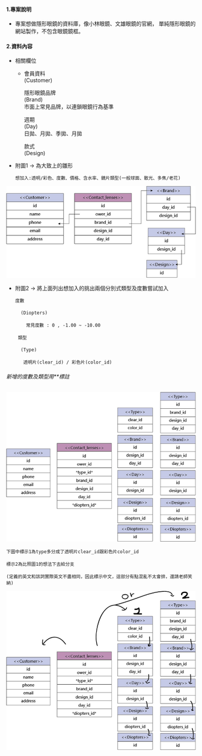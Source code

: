 #### 1.專案說明
+   專案想做隱形眼鏡的資料庫，像小林眼鏡、文雄眼鏡的官網，
    單純隱形眼鏡的網站製作，不包含眼鏡鏡框。
#### 2.資料內容
+   相關欄位<br>
      + 會員資料<br>
        (Customer)<br>

        隱形眼鏡品牌<br>
        (Brand)<br>
           市面上常見品牌，以連鎖眼鏡行為基準<br>

        週期<br>
        (Day)<br>
          日拋、月拋、季拋、月拋<br>

        款式<br>
        (Design)<br>


+ 附圖1 -> 為大致上的雛形 <br>
    <pre><code>想加入:透明/彩色、度數、價格、含水率、鏡片類型(一般球面、散光、多焦/老花)<br></code></pre>

![](jpg/project1.jpg)

+ 附圖2 -> 將上面列出想加入的挑出兩個分別式類型及度數嘗試加入<br>
    <pre><code>度數<br>
    (Diopters)<br>
      常見度數 : 0 , -1.00 ~ -10.00<br>
   類型<br>
    (Type)<br>
     透明片(clear_id) / 彩色片(color_id)<br></code></pre>


###### 新增的度數及類型用**標註<br>
![](jpg/project2.jpg)<br>
<pre><code>下圖中標示1為type多分成了透明片clear_id跟彩色片color_id<br>
標示2為比照圖1的想法下去給分支<br>
(定義的英文和該詞實際英文不盡相同，因此標示中文，這部分有點混亂不太會排，還請老師笑納)<br></code></pre>

![](jpg/project2-0.jpg)<br>
